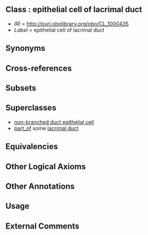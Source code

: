 
## Class : epithelial cell of lacrimal duct

 * *IRI* = http://purl.obolibrary.org/obo/CL_1000435
 * *Label* = epithelial cell of lacrimal duct

## Synonyms


## Cross-references


## Subsets


## Superclasses

 * [non-branched duct epithelial cell](../../CL/72/CL_0000072.md)
 * [part_of](../../BFO/50/BFO_0000050.md) some [lacrimal duct](../../UBERON/50/UBERON_0001850.md)

## Equivalencies


## Other Logical Axioms


## Other Annotations


## Usage


## External Comments

